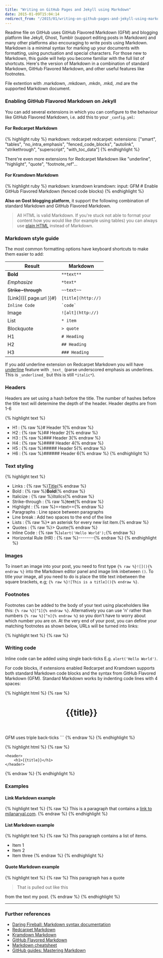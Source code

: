 ```yaml
---
title: "Writing on GitHub Pages and Jekyll using Markdown"
date: 2015-01-09T15:04:14
redirect_from: "/2015/01/writing-on-github-pages-and-jekyll-using-markdown/"
---
```


Readme file on GitHub uses GitHub Flavored Markdown (GFM) and blogging platform like Jekyll, Ghost, Tumblr (support editing posts in Markdown) and many other platforms also encouraging to write posts using Markdown. Markdown is a minimal syntax for marking up your documents with formatting, using punctuation and special characters. For those new to Markdown, this guide will help you become familiar with the full list of shortcuts. Here's the version of Markdown in a combination of standard Markdown, GitHub Flavored Markdown, and other useful features like footnotes.

File extention with .markdown, .mkdown, .mkdn, .mkd, .md are the supported Markdown document.

### Enabling GitHub Flavored Markdown on Jekyll

You can add several extensions in which you can configure to the behaviour like GitHub Flavored Markdown, i.e. add this to your `_config.yml`:

#### For Redcarpet Markdown

{% highlight ruby %}
markdown: redcarpet
redcarpet:
  extensions: ["smart", "tables", "no_intra_emphasis", "fenced_code_blocks", "autolink", "strikethrough", "superscript", "with_toc_data"]
{% endhighlight %}

There're even more extensions for Redcarpet Markdown like "underline", "highlight", "quote", "footnote_ref"...

#### For Kramdown Markdown

{% highlight ruby %}
markdown: kramdown
kramdown:
  input: GFM # Enable GitHub Flavored Markdown (fenced code blocks)
{% endhighlight %}

**Also on Gost blogging platform**, it support the following combination of standard Markdown and GitHub Flavored Markdown.

> All HTML is valid Markdown. If you're stuck not able to format your content how you would like (for example using tables) you can always use [plain HTML](http://htmldog.com/guides/html/beginner/?__hstc=10303082.f33480622a9bdc4ffce7bcd81cc8cc49.1420789915940.1420789915940.1420789915940.1&__hssc=10303082.1.1420789915940&__hsfp=3394336207) instead of Markdown.

### Markdown style guide

The most common formatting options have keyboard shortcuts to make them easier to add:

|Result                          |Markdown
|--------------------------------|---------------------------------------
|**Bold**                        |`**text**`
|*Emphasize*                     |`*text*`
|<strike>Strike-through</strike> |`~~text~~`
|[Link]({{ page.url }}#)         |`[title](http://)`
|`Inline Code`                   |``` `code` ```
|Image                           |`![alt](http://)`
|List                            |`* item`
|Blockquote                      |`> quote`
|H1                              |`# Heading`
|H2                              |`## Heading`
|H3                              |`### Heading`

If you add underline extension on Redcarpet Markdown you will have <u>underline</u> feature with `_text_` (parse underscored emphasis as underlines. This is `_underlined_` but this is still `*italic*`).

### Headers

Headers are set using a hash before the title. The number of hashes before the title text will determine the depth of the header. Header depths are from 1-6

{% highlight text %}
* H1 : {% raw %}# Header 1{% endraw %}
* H2 : {% raw %}## Header 2{% endraw %}
* H3 : {% raw %}### Header 3{% endraw %}
* H4 : {% raw %}#### Header 4{% endraw %}
* H5 : {% raw %}##### Header 5{% endraw %}
* H6 : {% raw %}###### Header 6{% endraw %}
{% endhighlight %}

### Text styling

{% highlight text %}
* Links : {% raw %}[Title](URL){% endraw %}
* Bold : {% raw %}**Bold**{% endraw %}
* Italicize : {% raw %}*Italics*{% endraw %}
* Strike-through : {% raw %}~~text~~{% endraw %}
* Highlight : {% raw %}==text=={% endraw %}
* Paragraphs : Line space between paragraphs
* Line break : Add two spaces to the end of the line
* Lists : {% raw %}* an asterisk for every new list item.{% endraw %}
* Quotes : {% raw %}> Quote{% endraw %}
* Inline Code : {% raw %}`alert('Hello World');`{% endraw %}
* Horizontal Rule (HR) : {% raw %}--------{% endraw %}
{% endhighlight %}

### Images

To insert an image into your post, you need to first type `{% raw %}![](){% endraw %}` into the Markdown editor panel and image link inbetween `()`. To title your image, all you need to do is place the title text inbetween the square brackets, e.g; `{% raw %}![This is a title](){% endraw %}`.

### Footnotes

Footnotes can be added to the body of your text using placeholders like this: `{% raw %}[^1]{% endraw %}`. Alternatively you can use 'n' rather than numbers `{% raw %}[^n]{% endraw %}` so you don't have to worry about which number you are on. At the very end of your post, you can define your matching footnotes as shown below, URLs will be turned into links:

{% highlight text %}
{% raw %}
[^1]: This is my first footnote
[^n]: Visit http://milanaryal.com
[^n]: A final footnote
{% endraw %}
{% endhighlight %}

### Writing code

Inline code can be added using single back-ticks E.g. `alert('Hello World')`.

For code blocks, if extensions enabled Redcarpet and Kramdown supports both standard Markdown code blocks and the syntax from GitHub Flavored Markdown (GFM). Standard Markdown works by indenting code lines with 4 spaces:

{% highlight html %}
{% raw %}
<header>
        <h1>{{title}}</h1>
    </header>
GFM uses triple back-ticks ```
{% endraw %}
{% endhighlight %}

{% highlight html %}
{% raw %}
```
<header>
    <h1>{{title}}</h1>
</header>
```
{% endraw %}
{% endhighlight %}

### Examples

#### Link Markdown example

{% highlight text %}
{% raw %}
This is a paragraph that contains a [link to milanaryal.com](http://milanaryal.com).
{% endraw %}
{% endhighlight %}

#### List Markdown example

{% highlight text %}
{% raw %}
This paragraph contains a list of items.

* Item 1
* Item 2
* Item three
{% endraw %}
{% endhighlight %}

#### Quote Markdown example

{% highlight text %}
{% raw %}
This paragraph has a quote

> That is pulled out like this

from the text my post.
{% endraw %}
{% endhighlight %}

---

### Further references

* [Daring Fireball: Markdown syntax documentation](http://daringfireball.net/projects/markdown/syntax)
* [Redcarpet Markdown](https://github.com/vmg/redcarpet)
* [Kramdown Markdown](https://github.com/gettalong/kramdown)
* [GitHub Flavored Markdown](https://help.github.com/articles/github-flavored-markdown/)
* [Markdown cheatsheet](https://github.com/adam-p/markdown-here/wiki/Markdown-Cheatsheet)
* [GitHub guides: Mastering Markdown](https://guides.github.com/features/mastering-markdown/)
